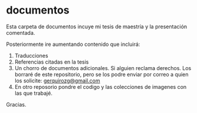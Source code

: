 # documentos
Esta carpeta de documentos incuye mi tesis de maestría y la presentación comentada.

Posteriormente ire aumentando contenido que incluirá:
1. Traducciones
2. Referencias citadas en la tesis
3. Un chorro de documentos adicionales. Si alguien reclama derechos. Los borraré de este repositorio, pero se los podre enviar por correo a quien los solicite: gerquirozg@gmail.com
4. En otro reposorio pondre el codigo y las colecciones de imagenes con las que trabajé.

Gracias.
